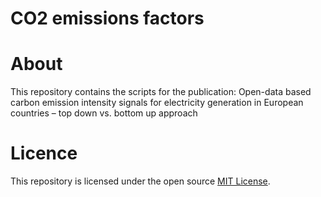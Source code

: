 
# CO2 emissions factors


About
=====

This repository contains the scripts for the publication:
Open-data based carbon emission intensity signals for electricity generation in European countries – top down vs. bottom up approach



Licence
=======

This repository is licensed under the open source [MIT License](https://github.com/INATECH-CIG/CO2_emissions_factors/blob/main/LICENSE).